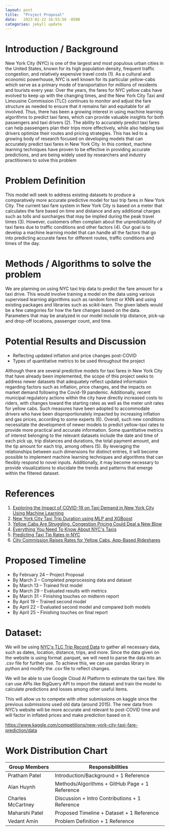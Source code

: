 ```yaml
---
layout: post
title:  "Project Proposal"
date:   2023-02-22 16:55:56 -0500
categories: jekyll update
---
```

# Introduction / Background

New York City (NYC) is one of the largest and most populous urban cities in the United States, known for its high population density, frequent traffic congestion, and relatively expensive travel costs (1). As a cultural and economic powerhouse, NYC is well known for its particular yellow-cabs which serve as a primary mode of transportation for millions of residents and tourists every year. Over the years, the fares for NYC yellow cabs have evolved to keep up with the changing times, and the New York City Taxi and Limousine Commission (TLC) continues to monitor and adjust the fare structure as needed to ensure that it remains fair and equitable for all involved. Thus, there has been a growing interest in using machine learning algorithms to predict taxi fares, which can provide valuable insights for both passengers and taxi drivers (2). The ability to accurately predict taxi fares can help passengers plan their trips more effectively, while also helping taxi drivers optimize their routes and pricing strategies. This has led to a growing body of research focused on developing models that can accurately predict taxi fares in New York City. In this context, machine learning techniques have proven to be effective in providing accurate predictions, and are being widely used by researchers and industry practitioners to solve this problem

# Problem Definition

This model will seek to address existing datasets to produce a comparatively more accurate predictive model for taxi trip fares in New York City. The current taxi fare system in New York City is based on a meter that calculates the fare based on time and distance and any additional charges such as tolls and surcharges that may be implied during the peak travel times (3).  However, customers often complain about the unpredictability of taxi fares due to traffic conditions and other factors (4). Our goal is to develop a machine learning model that can handle all the factors that go into predicting accurate fares for different routes, traffic conditions and times of the day. 

# Methods / Algorithms to solve the problem

We are planning on using NYC taxi trip data to predict the fare amount for a taxi drive. This would involve training a model on the data using various supervised learning algorithms such as random forest or KNN and using existing packages and libraries such as scikit-learn. The given labels would be a few categories for how the fare changes based on the data. Parameters that may be analyzed in our model include trip distance, pick-up and drop-off locations, passenger count, and time.

# Potential Results and Discussion

- Reflecting updated inflation and price changes post-COVID
- Types of quantitative metrics to be used throughout the project

Although there are several predictive models for taxi fares in New York City that have already been implemented, the scope of this project seeks to address newer datasets that adequately reflect updated information regarding factors such as inflation, price changes, and the impacts on market demand following the Covid-19 pandemic. Additionally, recent municipal regulatory actions within the city have directly increased costs to riders, with changes toward the starting rates as well as the meter unit rates for yellow cabs. Such measures have been adopted to accommodate drivers who have been disproportionately impacted by increasing inflation and gas prices, according to some experts (6). Overall, such new conditions necessitate the development of newer models to predict yellow-taxi rates to provide more practical and accurate information. Some quantitative metrics of interest belonging to the relevant datasets include the date and time of each pick up, trip distances and durations, the total payment amount, and the tip amount for each trip, among others (5). By leveraging the relationships between such dimensions for distinct entries, it will become possible to implement machine learning techniques and algorithms that can flexibly respond to novel inputs. Additionally, it may become necessary to provide visualizations to elucidate the trends and patterns that emerge within the filtered dataset. 

# References

1. [Exploring the Impact of COVID-19 on Taxi Demand in New York City Using Machine Learning](https://www.proquest.com/docview/2672015744?pq-origsite=primo)
2. [New York City Taxi Trip Duration using MLP and XGBoost](https://link.springer.com/article/10.1007/s13198-021-01130-x)
3. [Yellow Cabs Are Struggling. Congestion Pricing Could Deal a New Blow](https://www.nytimes.com/2022/10/11/nyregion/nyc-traffic-yellow-cab-tolls.html)
4. [Everything You Need To Know About NYC's Taxis](https://www.thetravel.com/what-to-know-about-taxi-cabs-in-nyc-costs/)
5. [Predicting Taxi Tip Rates in NYC](https://cseweb.ucsd.edu//classes/sp15/cse190-c/reports/sp15/050.pdf)
6. [City Commission Raises Rates for Yellow Cabs, App-Based Rideshares](https://www.ny1.com/nyc/all-boroughs/news/2022/11/15/city-raises-rates-for-yellow-cabs-app-based-rideshares)

# Proposed Timeline
- By February 24 – Project Proposal
- By March 3 – Completed preprocessing data and dataset
- By March 13 – Trained first model
- By March 29 – Evaluated results with metrics
- By March 31 – Finishing touches on midterm report
- By April 19 – Trained second model
- By April 22 – Evaluated second model and compared both models
- By April 25 – Finishing touches on final report

# Dataset:

We will be using [NYC's TLC Trip Record Data](https://www.nyc.gov/site/tlc/about/tlc-trip-record-data.page) to gather all necessary data, such as dates, location, distance, trips, and more. Since the data given on the website is using format .parquet, we will need to parse the data into an .csv file for further use. To achieve this, we can use pandas library in python and modify the .csv file to reflect changes.

We will be able to use Google Cloud AI Platform to estimate the taxi fare. We can use APIs like BigQuery API to import the dataset and train the model to calculate predictions and losses among other useful items.

This will allow us to compete with other submissions on kaggle since the previous submissions used old data (around 2015). The new data from NYC’s website will be more accurate and relevant to post-COVID time and will factor in inflated prices and make prediction based on it.

<a href="https://www.kaggle.com/competitions/new-york-city-taxi-fare-prediction/data">https://www.kaggle.com/competitions/new-york-city-taxi-fare-prediction/data</a>

# Work Distribution Chart

| Group Members | Responsibilities |
| --- | ----------- |
| Pratham Patel | Introduction/Background + 1 Reference |
| Alan Huynh  | Methods/Algorithms + GitHub Page + 1 Reference |
| Charles McCartney | Discussion + Intro Contributions + 1 Reference |
| Maharshi Patel | Proposed Timeline + Dataset + 1 Reference |
| Vedant Amin | Problem Definition + 1 Reference |
